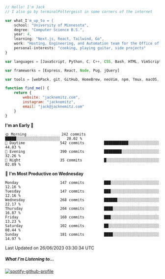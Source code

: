 ```javascript
// Hello! I'm Jack
// I also go by terminalPoltergeist in some corners of the internet

var what_I'm_up_to = {
    school: "University of Minnesota",
    degree: "Computer Science B.S.",
    year: 4,
    learning: "Next.js, React, Tailwind, Go",
    work: "Hosting, Engineering, and Automation team for the Office of Information Technology at UMN",
    personal-interests: "cooking, playing guitar, side projects"
}

var languages = [JavaScript, Python, C, C++, CSS, Bash, HTML, VimScript]

var frameworks = [Express, React, Node, Pug, jQuery]

var tools = [webPack, git, GitHub, HomeBrew, neoVim, npm, Tmux, macOS, Ubuntu, Docker, Nginx]

function find_me() {
    return {
        website: "jacknemitz.com",
        instagram: "jacknemitz",
        email: "jack@jacknemitz.com"
    }
}
```

<!--START_SECTION:waka-->
**I'm an Early 🐤** 

```text
🌞 Morning                242 commits         █████░░░░░░░░░░░░░░░░░░░░   20.02 % 
🌆 Daytime                542 commits         ███████████░░░░░░░░░░░░░░   44.83 % 
🌃 Evening                390 commits         ████████░░░░░░░░░░░░░░░░░   32.26 % 
🌙 Night                  35 commits          █░░░░░░░░░░░░░░░░░░░░░░░░   02.89 % 
```
📅 **I'm Most Productive on Wednesday** 

```text
Monday                   147 commits         ███░░░░░░░░░░░░░░░░░░░░░░   12.16 % 
Tuesday                  147 commits         ███░░░░░░░░░░░░░░░░░░░░░░   12.16 % 
Wednesday                268 commits         ██████░░░░░░░░░░░░░░░░░░░   22.17 % 
Thursday                 204 commits         ████░░░░░░░░░░░░░░░░░░░░░   16.87 % 
Friday                   160 commits         ███░░░░░░░░░░░░░░░░░░░░░░   13.23 % 
Saturday                 102 commits         ██░░░░░░░░░░░░░░░░░░░░░░░   08.44 % 
Sunday                   181 commits         ████░░░░░░░░░░░░░░░░░░░░░   14.97 % 
```



 Last Updated on 26/06/2023 03:30:34 UTC
<!--END_SECTION:waka-->

##### What I'm Listening to...

[![spotify-github-profile](https://spotify-github-profile.vercel.app/api/view?uid=jack.nemitz&cover_image=true&show_offline=true&bar_color=53b14f&bar_color_cover=false&background_color=121212FF)](https://spotify-github-profile.vercel.app/api/view?uid=jack.nemitz&redirect=true)

